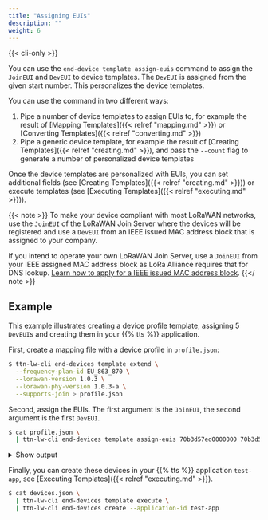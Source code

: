 ```yaml
---
title: "Assigning EUIs"
description: ""
weight: 6
---
```


{{< cli-only >}}

You can use the `end-device template assign-euis` command to assign the `JoinEUI` and `DevEUI` to device templates. The `DevEUI` is assigned from the given start number. This personalizes the device templates.

You can use the command in two different ways:

1. Pipe a number of device templates to assign EUIs to, for example the result of [Mapping Templates]({{< relref "mapping.md" >}}) or [Converting Templates]({{< relref "converting.md" >}})
2. Pipe a generic device template, for example the result of [Creating Templates]({{< relref "creating.md" >}}), and pass the `--count` flag to generate a number of personalized device templates

Once the device templates are personalized with EUIs, you can set additional fields (see [Creating Templates]({{< relref "creating.md" >}})) or execute templates (see [Executing Templates]({{< relref "executing.md" >}})).

{{< note >}} To make your device compliant with most LoRaWAN networks, use the `JoinEUI` of the LoRaWAN Join Server where the devices will be registered and use a `DevEUI` from an IEEE issued MAC address block that is assigned to your company. 

If you intend to operate your own LoRaWAN Join Server, use a `JoinEUI` from your IEEE assigned MAC address block as LoRa Alliance requires that for DNS lookup. [Learn how to apply for a IEEE issued MAC address block](https://standards.ieee.org/products-services/index.html). {{</ note >}}

## Example

This example illustrates creating a device profile template, assigning 5 `DevEUI`s and creating them in your {{% tts %}} application.

First, create a mapping file with a device profile in `profile.json`:

```bash
$ ttn-lw-cli end-devices template extend \
  --frequency-plan-id EU_863_870 \
  --lorawan-version 1.0.3 \
  --lorawan-phy-version 1.0.3-a \
  --supports-join > profile.json
```

Second, assign the EUIs. The first argument is the `JoinEUI`, the second argument is the first `DevEUI`.

```bash
$ cat profile.json \
  | ttn-lw-cli end-devices template assign-euis 70b3d57ed0000000 70b3d57ed0000001 --count 5 > devices.json
```

<details><summary>Show output</summary>

```json
{
  "end_device": {
    "ids": {
      "device_id": "eui-70b3d57ed0000001",
      "application_ids": {

      },
      "dev_eui": "70B3D57ED0000001",
      "join_eui": "70B3D57ED0000000"
    },
    "created_at": "0001-01-01T00:00:00Z",
    "updated_at": "0001-01-01T00:00:00Z",
    "attributes": {
    },
    "lorawan_version": "1.0.3",
    "lorawan_phy_version": "1.0.3-a",
    "frequency_plan_id": "EU_863_870",
    "supports_join": true
  },
  "field_mask": {
    "paths": [
      "lorawan_version",
      "ids.device_id",
      "ids.join_eui",
      "ids.dev_eui",
      "supports_join",
      "frequency_plan_id",
      "lorawan_phy_version"
    ]
  }
}
{
  "end_device": {
    "ids": {
      "device_id": "eui-70b3d57ed0000002",
      "application_ids": {

      },
      "dev_eui": "70B3D57ED0000002",
      "join_eui": "70B3D57ED0000000"
    },
    "created_at": "0001-01-01T00:00:00Z",
    "updated_at": "0001-01-01T00:00:00Z",
    "attributes": {
    },
    "lorawan_version": "1.0.3",
    "lorawan_phy_version": "1.0.3-a",
    "frequency_plan_id": "EU_863_870",
    "supports_join": true
  },
  "field_mask": {
    "paths": [
      "ids.dev_eui",
      "supports_join",
      "frequency_plan_id",
      "lorawan_phy_version",
      "lorawan_version",
      "ids.device_id",
      "ids.join_eui"
    ]
  }
}
{
  "end_device": {
    "ids": {
      "device_id": "eui-70b3d57ed0000003",
      "application_ids": {

      },
      "dev_eui": "70B3D57ED0000003",
      "join_eui": "70B3D57ED0000000"
    },
    "created_at": "0001-01-01T00:00:00Z",
    "updated_at": "0001-01-01T00:00:00Z",
    "attributes": {
    },
    "lorawan_version": "1.0.3",
    "lorawan_phy_version": "1.0.3-a",
    "frequency_plan_id": "EU_863_870",
    "supports_join": true
  },
  "field_mask": {
    "paths": [
      "supports_join",
      "frequency_plan_id",
      "lorawan_phy_version",
      "lorawan_version",
      "ids.device_id",
      "ids.join_eui",
      "ids.dev_eui"
    ]
  }
}
{
  "end_device": {
    "ids": {
      "device_id": "eui-70b3d57ed0000004",
      "application_ids": {

      },
      "dev_eui": "70B3D57ED0000004",
      "join_eui": "70B3D57ED0000000"
    },
    "created_at": "0001-01-01T00:00:00Z",
    "updated_at": "0001-01-01T00:00:00Z",
    "attributes": {
    },
    "lorawan_version": "1.0.3",
    "lorawan_phy_version": "1.0.3-a",
    "frequency_plan_id": "EU_863_870",
    "supports_join": true
  },
  "field_mask": {
    "paths": [
      "ids.device_id",
      "ids.join_eui",
      "ids.dev_eui",
      "supports_join",
      "frequency_plan_id",
      "lorawan_phy_version",
      "lorawan_version"
    ]
  }
}
{
  "end_device": {
    "ids": {
      "device_id": "eui-70b3d57ed0000005",
      "application_ids": {

      },
      "dev_eui": "70B3D57ED0000005",
      "join_eui": "70B3D57ED0000000"
    },
    "created_at": "0001-01-01T00:00:00Z",
    "updated_at": "0001-01-01T00:00:00Z",
    "attributes": {
    },
    "lorawan_version": "1.0.3",
    "lorawan_phy_version": "1.0.3-a",
    "frequency_plan_id": "EU_863_870",
    "supports_join": true
  },
  "field_mask": {
    "paths": [
      "supports_join",
      "frequency_plan_id",
      "lorawan_phy_version",
      "lorawan_version",
      "ids.device_id",
      "ids.join_eui",
      "ids.dev_eui"
    ]
  }
}
```
</details>

Finally, you can create these devices in your {{% tts %}} application `test-app`, see [Executing Templates]({{< relref "executing.md" >}}).

```bash
$ cat devices.json \
  | ttn-lw-cli end-devices template execute \
  | ttn-lw-cli end-devices create --application-id test-app
```
